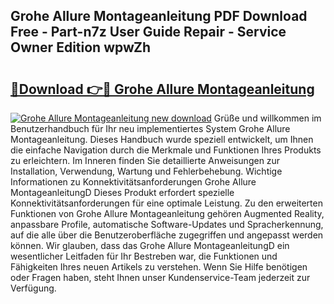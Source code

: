 ## Grohe Allure Montageanleitung PDF Download Free - Part-n7z User Guide Repair - Service Owner Edition wpwZh

# <h2><a href="http://df8ri0i.blite.top/?on=Grohe+Allure+Montageanleitung">🔗Download 👉🔴 Grohe Allure Montageanleitung</a></h2>

[![Grohe Allure Montageanleitung new download](https://i.imgur.com/lujVjoI.png)](http://df8ri0i.blite.top/?on=Grohe+Allure+Montageanleitung)
Grüße und willkommen im Benutzerhandbuch für Ihr neu implementiertes System Grohe Allure Montageanleitung. Dieses Handbuch wurde speziell entwickelt, um Ihnen die einfache Navigation durch die Merkmale und Funktionen Ihres Produkts zu erleichtern. Im Inneren finden Sie detaillierte Anweisungen zur Installation, Verwendung, Wartung und Fehlerbehebung. Wichtige Informationen zu Konnektivitätsanforderungen Grohe Allure MontageanleitungD Dieses Produkt erfordert spezielle Konnektivitätsanforderungen für eine optimale Leistung. Zu den erweiterten Funktionen von Grohe Allure Montageanleitung gehören Augmented Reality, anpassbare Profile, automatische Software-Updates und Spracherkennung, auf die alle über die Benutzeroberfläche zugegriffen und angepasst werden können. Wir glauben, dass das Grohe Allure MontageanleitungD ein wesentlicher Leitfaden für Ihr Bestreben war, die Funktionen und Fähigkeiten Ihres neuen Artikels zu verstehen. Wenn Sie Hilfe benötigen oder Fragen haben, steht Ihnen unser Kundenservice-Team jederzeit zur Verfügung.
